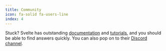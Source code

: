 ```yaml
---
title: Community
icon: fa-solid fa-users-line
index: 4
---
```


Stuck? Svelte has outstanding [documentation](https://svelte.dev/docs) and [tutorials](https://svelte.dev/tutorial/basics), and you should be able to find answers quickly. You can also pop on to their [Discord channel](https://discord.com/invite/svelte).